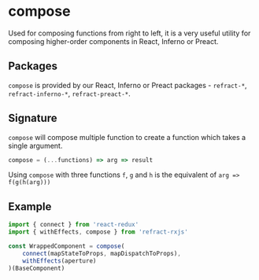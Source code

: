 # compose

Used for composing functions from right to left, it is a very useful utility for composing higher-order components in React, Inferno or Preact.

## Packages

`compose` is provided by our React, Inferno or Preact packages - `refract-*`, `refract-inferno-*`, `refract-preact-*`.

## Signature

`compose` will compose multiple function to create a function which takes a single argument.

```js
compose = (...functions) => arg => result
```

Using `compose` with three functions `f`, `g` and `h` is the equivalent of `arg => f(g(h(arg)))`

## Example

```js
import { connect } from 'react-redux'
import { withEffects, compose } from 'refract-rxjs'

const WrappedComponent = compose(
    connect(mapStateToProps, mapDispatchToProps),
    withEffects(aperture)
)(BaseComponent)
```
